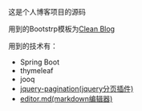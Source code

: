 这是个人博客项目的源码

用到的Bootstrp模板为[Clean Blog](http://startbootstrap.com/template-overviews/clean-blog/)

用到的技术有：
- Spring Boot
- thymeleaf 
- jooq
- [jquery-pagination(jquery分页插件)](https://github.com/Alex-xd/jquery-pagination)
- [editor.md(markdown编辑器)](https://github.com/pandao/editor.md)